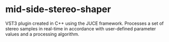# mid-side-stereo-shaper
VST3 plugin created in C++ using the JUCE framework. Processes a set of stereo samples in real-time in accordance with user-defined parameter values and a processing algorithm.
